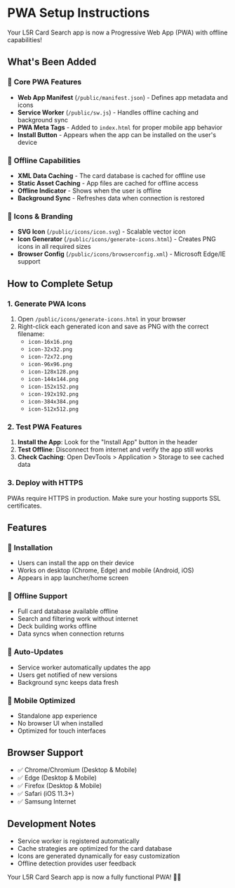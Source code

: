 # PWA Setup Instructions

Your L5R Card Search app is now a Progressive Web App (PWA) with offline capabilities!

## What's Been Added

### 🔧 **Core PWA Features**

- **Web App Manifest** (`/public/manifest.json`) - Defines app metadata and icons
- **Service Worker** (`/public/sw.js`) - Handles offline caching and background sync
- **PWA Meta Tags** - Added to `index.html` for proper mobile app behavior
- **Install Button** - Appears when the app can be installed on the user's device

### 📱 **Offline Capabilities**

- **XML Data Caching** - The card database is cached for offline use
- **Static Asset Caching** - App files are cached for offline access
- **Offline Indicator** - Shows when the user is offline
- **Background Sync** - Refreshes data when connection is restored

### 🎨 **Icons & Branding**

- **SVG Icon** (`/public/icons/icon.svg`) - Scalable vector icon
- **Icon Generator** (`/public/icons/generate-icons.html`) - Creates PNG icons in all required sizes
- **Browser Config** (`/public/icons/browserconfig.xml`) - Microsoft Edge/IE support

## How to Complete Setup

### 1. Generate PWA Icons

1. Open `/public/icons/generate-icons.html` in your browser
2. Right-click each generated icon and save as PNG with the correct filename:
   - `icon-16x16.png`
   - `icon-32x32.png`
   - `icon-72x72.png`
   - `icon-96x96.png`
   - `icon-128x128.png`
   - `icon-144x144.png`
   - `icon-152x152.png`
   - `icon-192x192.png`
   - `icon-384x384.png`
   - `icon-512x512.png`

### 2. Test PWA Features

1. **Install the App**: Look for the "Install App" button in the header
2. **Test Offline**: Disconnect from internet and verify the app still works
3. **Check Caching**: Open DevTools > Application > Storage to see cached data

### 3. Deploy with HTTPS

PWAs require HTTPS in production. Make sure your hosting supports SSL certificates.

## Features

### 🚀 **Installation**

- Users can install the app on their device
- Works on desktop (Chrome, Edge) and mobile (Android, iOS)
- Appears in app launcher/home screen

### 📶 **Offline Support**

- Full card database available offline
- Search and filtering work without internet
- Deck building works offline
- Data syncs when connection returns

### 🔄 **Auto-Updates**

- Service worker automatically updates the app
- Users get notified of new versions
- Background sync keeps data fresh

### 📱 **Mobile Optimized**

- Standalone app experience
- No browser UI when installed
- Optimized for touch interfaces

## Browser Support

- ✅ Chrome/Chromium (Desktop & Mobile)
- ✅ Edge (Desktop & Mobile)
- ✅ Firefox (Desktop & Mobile)
- ✅ Safari (iOS 11.3+)
- ✅ Samsung Internet

## Development Notes

- Service worker is registered automatically
- Cache strategies are optimized for the card database
- Icons are generated dynamically for easy customization
- Offline detection provides user feedback

Your L5R Card Search app is now a fully functional PWA! 🎌✨
